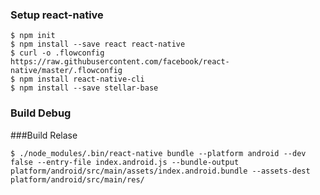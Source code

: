
### Setup react-native
```shell
$ npm init
$ npm install --save react react-native
$ curl -o .flowconfig https://raw.githubusercontent.com/facebook/react-native/master/.flowconfig
$ npm install react-native-cli
$ npm install --save stellar-base
```
### Build Debug
###Build Relase
 ```shell
$ ./node_modules/.bin/react-native bundle --platform android --dev false --entry-file index.android.js --bundle-output platform/android/src/main/assets/index.android.bundle --assets-dest platform/android/src/main/res/
```

